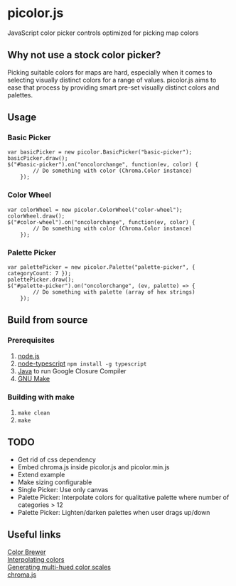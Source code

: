 # picolor.js  
JavaScript color picker controls optimized for picking map colors  

## Why not use a stock color picker?  
Picking suitable colors for maps are hard, especially when it comes to selecting visually distinct colors for a range of values. picolor.js aims to ease that process by providing smart pre-set visually distinct colors and palettes.  

## Usage  

### Basic Picker  
	var basicPicker = new picolor.BasicPicker("basic-picker");  
	basicPicker.draw();  
	$("#basic-picker").on("oncolorchange", function(ev, color) {   
			// Do something with color (Chroma.Color instance)  
		});  

### Color Wheel  
	var colorWheel = new picolor.ColorWheel("color-wheel");  
	colorWheel.draw();  
	$("#color-wheel").on("oncolorchange", function(ev, color) {  
			// Do something with color (Chroma.Color instance)  
		});  

### Palette Picker  
	var palettePicker = new picolor.Palette("palette-picker", { categoryCount: 7 });  
	palettePicker.draw();  
	$("#palette-picker").on("oncolorchange", (ev, palette) => {   
			// Do something with palette (array of hex strings)  
		});  

## Build from source  

### Prerequisites  
1. [node.js](https://nodejs.org/)  
2. [node-typescript](https://www.npmjs.com/package/node-typescript) `npm install -g typescript`  
3. [Java](https://java.com/en/download/) to run Google Closure Compiler  
4. [GNU Make](https://www.gnu.org/software/make/)  

### Building with make   
1. `make clean`  
2. `make`  

## TODO  
- Get rid of css dependency  
- Embed chroma.js inside picolor.js and picolor.min.js  
- Extend example  
- Make sizing configurable  
- Single Picker: Use only canvas  
- Palette Picker: Interpolate colors for qualitative palette where number of categories > 12  
- Palette Picker: Lighten/darken palettes when user drags up/down  

## Useful links  
[Color Brewer](http://colorbrewer2.com/)  
[Interpolating colors](https://vis4.net/blog/posts/avoid-equidistant-hsv-colors/)  
[Generating multi-hued color scales](https://vis4.net/blog/posts/mastering-multi-hued-color-scales/)  
[chroma.js](https://github.com/gka/chroma.js)  

